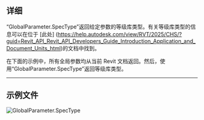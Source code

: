 ## 详细
“GlobalParameter.SpecType”返回给定参数的等级库类型。有关等级库类型的信息可以在位于 [此处] (https://help.autodesk.com/view/RVT/2025/CHS/?guid=Revit_API_Revit_API_Developers_Guide_Introduction_Application_and_Document_Units_html)的文档中找到。

在下面的示例中，所有全局参数均从当前 Revit 文档返回。然后，使用“GlobalParameter.SpecType”返回等级库类型。
___
## 示例文件

![GlobalParameter.SpecType](./Revit.Elements.GlobalParameter.SpecType_img.jpg)
